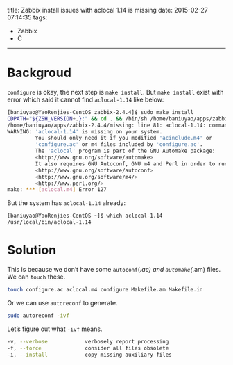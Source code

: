 title: Zabbix install issues with aclocal 1.14 is missing
date: 2015-02-27 07:14:35
tags:
- Zabbix
- C
---

# Backgroud

`configure` is okay, the next step is `make install`. But `make install` exist with error which said it cannot find `aclocal-1.14` like below:

``` bash
[baniuyao@YaoRenjies-CentOS zabbix-2.4.4]$ sudo make install
CDPATH="${ZSH_VERSION+.}:" && cd . && /bin/sh /home/baniuyao/apps/zabbix-2.4.4/missing aclocal-1.14 -I m4
/home/baniuyao/apps/zabbix-2.4.4/missing: line 81: aclocal-1.14: command not found
WARNING: 'aclocal-1.14' is missing on your system.
         You should only need it if you modified 'acinclude.m4' or
         'configure.ac' or m4 files included by 'configure.ac'.
         The 'aclocal' program is part of the GNU Automake package:
         <http://www.gnu.org/software/automake>
         It also requires GNU Autoconf, GNU m4 and Perl in order to run:
         <http://www.gnu.org/software/autoconf>
         <http://www.gnu.org/software/m4/>
         <http://www.perl.org/>
make: *** [aclocal.m4] Error 127
```

But the system has `aclocal-1.14` already:

``` bash
[baniuyao@YaoRenjies-CentOS ~]$ which aclocal-1.14
/usr/local/bin/aclocal-1.14
```

# Solution

This is because we don’t have some `autoconf`(*.ac) and `automake`(*.am) files. We can `touch` these.

``` bash
touch configure.ac aclocal.m4 configure Makefile.am Makefile.in
```

Or we can use `autoreconf` to generate.

``` bash
sudo autoreconf -ivf
```

Let’s figure out what `-ivf` means.

``` bash
-v, --verbose            verbosely report processing
-f, --force              consider all files obsolete
-i, --install            copy missing auxiliary files
```
